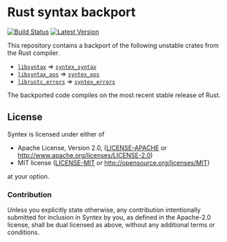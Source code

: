 Rust syntax backport
====================

[![Build Status](https://api.travis-ci.org/serde-rs/syntex.png?branch=master)](https://travis-ci.org/serde-rs/syntex)
[![Latest Version](https://img.shields.io/crates/v/syntex_syntax.svg)](https://crates.io/crates/syntex_syntax)

This repository contains a backport of the following unstable crates from the
Rust compiler.

- [`libsyntax`] => [`syntex_syntax`]
- [`libsyntax_pos`] => [`syntex_pos`]
- [`librustc_errors`] => [`syntex_errors`]

[`libsyntax`]: https://github.com/rust-lang/rust/tree/master/src/libsyntax
[`syntex_syntax`]: https://docs.rs/syntex_syntax
[`libsyntax_pos`]: https://github.com/rust-lang/rust/tree/master/src/libsyntax_pos
[`syntex_pos`]: https://docs.rs/syntex_pos
[`librustc_errors`]: https://github.com/rust-lang/rust/tree/master/src/librustc_errors
[`syntex_errors`]: https://docs.rs/syntex_errors

The backported code compiles on the most recent stable release of Rust.

## License

Syntex is licensed under either of

 * Apache License, Version 2.0, ([LICENSE-APACHE](LICENSE-APACHE) or
   http://www.apache.org/licenses/LICENSE-2.0)
 * MIT license ([LICENSE-MIT](LICENSE-MIT) or
   http://opensource.org/licenses/MIT)

at your option.

### Contribution

Unless you explicitly state otherwise, any contribution intentionally submitted
for inclusion in Syntex by you, as defined in the Apache-2.0 license, shall be
dual licensed as above, without any additional terms or conditions.
